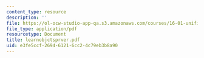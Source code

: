 ```yaml
---
content_type: resource
description: ''
file: https://ol-ocw-studio-app-qa.s3.amazonaws.com/courses/16-01-unified-engineering-i-ii-iii-iv-fall-2005-spring-2006/e3fe5ccf269461216cc24c79eb3b8a90_learnobjctsprver.pdf
file_type: application/pdf
resourcetype: Document
title: learnobjctsprver.pdf
uid: e3fe5ccf-2694-6121-6cc2-4c79eb3b8a90
---
```

